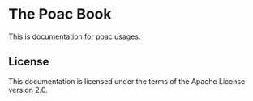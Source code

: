 # The Poac Book
This is documentation for poac usages.

## License
This documentation is licensed under the terms of the Apache License version 2.0.
